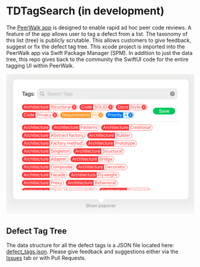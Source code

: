 # TDTagSearch (in development)

The [PeerWalk app](https://www.tapdigital.com/PeerWalk) is designed to enable rapid ad hoc peer code reviews. A feature of the app allows user to tag a defect from a list. The taxonomy of this list (tree) is publicly scrutable. This allows customers to give feedback, suggest or fix the defect tag tree. This xcode project is imported into the PeerWalk app via Swift Package Manager (SPM). In addition to just the data tree, this repo gives back to the community the SwiftUI code for the entire tagging UI within PeerWalk.

![screenshot](https://github.com/elprl/TDTagSearch/blob/master/screenshot.png)

## Defect Tag Tree
The data structure for all the defect tags is a JSON file located here: [defect_tags.json](https://github.com/elprl/TDTagSearch/blob/master/TDTagSearch/defect_tags.json). Please give feedback and suggestions either via the [Issues](https://github.com/elprl/TDTagSearch/issues) tab or with Pull Requests.

  





